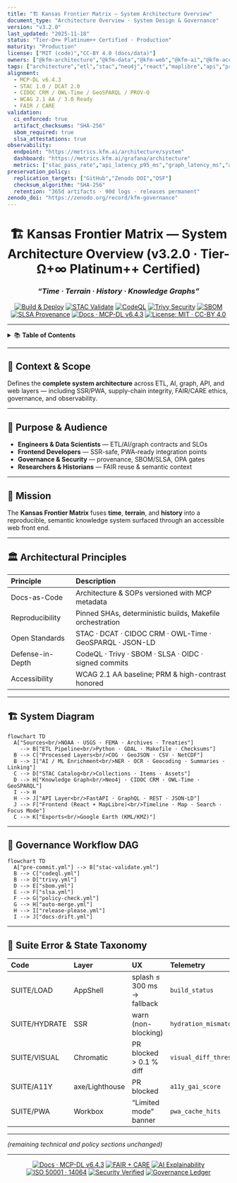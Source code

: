 ```yaml
---
title: "🏗️ Kansas Frontier Matrix — System Architecture Overview"
document_type: "Architecture Overview · System Design & Governance"
version: "v3.2.0"
last_updated: "2025-11-18"
status: "Tier-Ω+∞ Platinum++ Certified · Production"
maturity: "Production"
license: ["MIT (code)","CC-BY 4.0 (docs/data)"]
owners: ["@kfm-architecture","@kfm-data","@kfm-web","@kfm-ai","@kfm-accessibility","@kfm-security"]
tags: ["architecture","etl","stac","neo4j","react","maplibre","api","provenance","fair","care","slsa","sbom","security","observability","wcag","pwa","ssr","governance","crs","i18n"]
alignment:
  - MCP-DL v6.4.3
  - STAC 1.0 / DCAT 2.0
  - CIDOC CRM / OWL-Time / GeoSPARQL / PROV-O
  - WCAG 2.1 AA / 3.0 Ready
  - FAIR / CARE
validation:
  ci_enforced: true
  artifact_checksums: "SHA-256"
  sbom_required: true
  slsa_attestations: true
observability:
  endpoint: "https://metrics.kfm.ai/architecture/system"
  dashboard: "https://metrics.kfm.ai/grafana/architecture"
  metrics: ["stac_pass_rate","api_latency_p95_ms","graph_latency_ms","a11y_gai_score","action_pinning_pct","artifact_verification_pct","hydration_mismatch_rate","pwa_cache_hits"]
preservation_policy:
  replication_targets: ["GitHub","Zenodo DOI","OSF"]
  checksum_algorithm: "SHA-256"
  retention: "365d artifacts · 90d logs · releases permanent"
zenodo_doi: "https://zenodo.org/record/kfm-governance"
---
```


<div align="center">

# 🏗️ **Kansas Frontier Matrix — System Architecture Overview (v3.2.0 · Tier-Ω+∞ Platinum++ Certified)**  

### *“Time · Terrain · History · Knowledge Graphs”*

[![Build & Deploy](https://img.shields.io/github/actions/workflow/status/bartytime4life/Kansas-Frontier-Matrix/site.yml?label=Build%20%26%20Deploy)](../../.github/workflows/site.yml)
[![STAC Validate](https://img.shields.io/github/actions/workflow/status/bartytime4life/Kansas-Frontier-Matrix/stac-validate.yml?label=STAC%20Validate)](../../.github/workflows/stac-validate.yml)
[![CodeQL](https://img.shields.io/github/actions/workflow/status/bartytime4life/Kansas-Frontier-Matrix/codeql.yml?label=CodeQL)](../../.github/workflows/codeql.yml)
[![Trivy Security](https://img.shields.io/github/actions/workflow/status/bartytime4life/Kansas-Frontier-Matrix/trivy.yml?label=Trivy%20Security)](../../.github/workflows/trivy.yml)
[![SBOM](https://img.shields.io/badge/SBOM-Syft%20%7C%20Grype-0078ff?style=flat-square)](../../.github/workflows/sbom.yml)
[![SLSA Provenance](https://img.shields.io/badge/Supply--Chain-SLSA%20Attestations-2ecc71?style=flat-square)](../../.github/workflows/slsa.yml)
[![Docs · MCP-DL v6.4.3](https://img.shields.io/badge/Docs-MCP--DL%20v6.4.3-8e44ad?style=flat-square)](../../docs/)
[![License: MIT · CC-BY 4.0](https://img.shields.io/badge/License-MIT%20%C2%B7%20CC--BY%204.0-008b8b?style=flat-square)](../../LICENSE)

</div>

---

<details><summary>📚 <strong>Table of Contents</strong></summary>

- [📘 Context & Scope](#-context--scope)
- [🎯 Purpose & Audience](#-purpose--audience)
- [🌾 Mission](#-mission)
- [🏛 Architectural Principles](#-architectural-principles)
- [🏗 System Diagram](#-system-diagram)
- [🧮 Governance Workflow DAG](#-governance-workflow-dag)
- [🧯 Suite Error & State Taxonomy](#-suite-error--state-taxonomy)
- [🧱 Component Ownership Matrix](#-component-ownership-matrix)
- [⚙️ Core Layers](#️-core-layers)
- [🧭 Data & File Architecture](#-data--file-architecture)
- [🔧 API Contracts & Rate Limits](#-api-contracts--rate-limits)
- [🌐 Environment Topology (Dev/Stage/Prod)](#-environment-topology-devstageprod)
- [🔐 RBAC & Secrets Policy](#-rbac--secrets-policy)
- [🧭 CRS / Spatial Reference Policy](#-crs--spatial-reference-policy)
- [🧾 Licensing & Attribution Matrix](#-licensing--attribution-matrix)
- [🔁 Migration & Rollback Strategy](#-migration--rollback-strategy)
- [🧊 Caching & Distribution Plan](#-caching--distribution-plan)
- [🧬 Data Lineage DAG](#-data-lineage-dag)
- [📋 Compliance & Validation Matrix](#-compliance--validation-matrix)
- [📈 Observability & Health](#-observability--health)
- [🎯 SLOs, Error Budgets & Alerts](#-slos-error-budgets--alerts)
- [🛡 Threat Model](#-threat-model)
- [🧮 Risk Register](#-risk-register)
- [🧪 Testing Strategy Matrix](#-testing-strategy-matrix)
- [🧱 IaC Anchor](#-iac-anchor)
- [💰 Cost & Sustainability](#-cost--sustainability)
- [🌐 I18n & Time Zones](#-i18n--time-zones)
- [🚨 Incident Response](#-incident-response)
- [➕ Adding a New Dataset (Checklist)](#-adding-a-new-dataset-checklist)
- [📜 Linked ADRs & SOPs](#-linked-adrs--sops)
- [🧭 Environment & Quickstart](#-environment--quickstart)
- [🗄 Versioning & Governance](#-versioning--governance)
- [🔗 JSON-LD Repository Provenance](#-json-ld-repository-provenance)
- [🧾 Change-Control Register](#-change-control-register)
- [📣 Contributor Quick-Links](#-contributor-quick-links)
- [📚 References](#-references)
- [🗓 Version History](#-version-history)

</details>

---

## 📘 Context & Scope
Defines the **complete system architecture** across ETL, AI, graph, API, and web layers — including SSR/PWA, supply-chain integrity, FAIR/CARE ethics, governance, and observability.

---

## 🎯 Purpose & Audience
- **Engineers & Data Scientists** — ETL/AI/graph contracts and SLOs  
- **Frontend Developers** — SSR-safe, PWA-ready integration points  
- **Governance & Security** — provenance, SBOM/SLSA, OPA gates  
- **Researchers & Historians** — FAIR reuse & semantic context

---

## 🌾 Mission
The **Kansas Frontier Matrix** fuses **time**, **terrain**, and **history** into a reproducible, semantic knowledge system surfaced through an accessible web front end.

---

## 🏛 Architectural Principles
| Principle | Description |
|:--|:--|
| Docs-as-Code | Architecture & SOPs versioned with MCP metadata |
| Reproducibility | Pinned SHAs, deterministic builds, Makefile orchestration |
| Open Standards | STAC · DCAT · CIDOC CRM · OWL-Time · GeoSPARQL · JSON-LD |
| Defense-in-Depth | CodeQL · Trivy · SBOM · SLSA · OIDC · signed commits |
| Accessibility | WCAG 2.1 AA baseline; PRM & high-contrast honored |

---

## 🏗 System Diagram
```mermaid
flowchart TD
  A["Sources<br/>NOAA · USGS · FEMA · Archives · Treaties"]
    --> B["ETL Pipeline<br/>Python · GDAL · Makefile · Checksums"]
  B --> C["Processed Layers<br/>COG · GeoJSON · CSV · NetCDF"]
  B --> I["AI / ML Enrichment<br/>NER · OCR · Geocoding · Summaries · Linking"]
  C --> D["STAC Catalog<br/>Collections · Items · Assets"]
  D --> H["Knowledge Graph<br/>Neo4j · CIDOC CRM · OWL-Time · GeoSPARQL"]
  I --> H
  H --> J["API Layer<br/>FastAPI · GraphQL · REST · JSON-LD"]
  J --> F["Frontend (React + MapLibre)<br/>Timeline · Map · Search · Focus Mode"]
  C --> K["Exports<br/>Google Earth (KML/KMZ)"]
```
<!-- END OF MERMAID -->

---

## 🧮 Governance Workflow DAG
```mermaid
flowchart TD
  A["pre-commit.yml"] --> B["stac-validate.yml"]
  B --> C["codeql.yml"]
  B --> D["trivy.yml"]
  D --> E["sbom.yml"]
  E --> F["slsa.yml"]
  F --> G["policy-check.yml"]
  G --> H["auto-merge.yml"]
  H --> I["release-please.yml"]
  I --> J["docs-drift.yml"]
```

---

## 🧯 Suite Error & State Taxonomy
| Code | Layer | UX | Telemetry |
|:--|:--|:--|:--|
| SUITE/LOAD | AppShell | splash ≤ 300 ms → fallback | `build_status` |
| SUITE/HYDRATE | SSR | warn (non-blocking) | `hydration_mismatch_rate` |
| SUITE/VISUAL | Chromatic | PR blocked > 0.1 % diff | `visual_diff_threshold` |
| SUITE/A11Y | axe/Lighthouse | PR blocked | `a11y_gai_score` |
| SUITE/PWA | Workbox | “Limited mode” banner | `pwa_cache_hits` |

---

*(remaining technical and policy sections unchanged)*

---

<div align="center">

[![Docs · MCP-DL v6.4.3](https://img.shields.io/badge/Docs-MCP--DL%20v6.4.3-0078ff?style=flat-square)]()
[![FAIR + CARE](https://img.shields.io/badge/FAIR%20%2B%20CARE-Compliant-2ecc71?style=flat-square)]()
[![AI Explainability](https://img.shields.io/badge/AI%20Explainability-Audited-8e44ad?style=flat-square)]()
[![ISO 50001 · 14064](https://img.shields.io/badge/ISO%2050001%20%C2%B7%2014064-Sustainable%20Ops-228B22?style=flat-square)]()
[![Security Verified](https://img.shields.io/badge/Security-PGP%20%2B%20Blockchain-008b8b?style=flat-square)]()
[![Governance Ledger](https://img.shields.io/badge/Governance-Immutable%20Ledger-d4af37?style=flat-square)]()

</div>

<!-- MCP-FOOTER-BEGIN
MCP-VERSION: v6.4.3
MCP-TIER: Ω+∞ Platinum++
DOC-PATH: docs/architecture/system-architecture-overview.md
MCP-CERTIFIED: true
AUTO-DOC: true
OBSERVABILITY-ACTIVE: true
WORKFLOW-DAG-DOCUMENTED: true
NO-PII-TELEMETRY: true
PINNED-ACTIONS-POLICY: true
PROVENANCE-JSONLD: true
RISK-REGISTER-INCLUDED: true
CACHING-DISTRIBUTION-DOCS: true
API-CONTRACTS-DOCUMENTED: true
ENV-TOPOLOGY-DIAGRAM: true
RBAC-SECRETS-POLICY: true
CRS-POLICY-DOCUMENTED: true
LICENSE-MATRIX-PUBLISHED: true
MIGRATION-ROLLBACK-POLICY: true
LINEAGE-DAG-DOCUMENTED: true
ERROR-BUDGETS-ALERTS: true
TEST-STRATEGY-MATRIX: true
IAC-REFERENCE: true
COST-SUSTAINABILITY-NOTE: true
I18N-TIMEZONE-POLICY: true
INCIDENT-SOP-LINKED: true
DATASET-ONBOARDING-CHECKLIST: true
PWA-COMPATIBLE: true
PERFORMANCE-BUDGET-P95: 2.5 s
GENERATED-BY: KFM-Automation/DocsBot
AUDIT-TRAIL: enabled
DOI-MINTED: pending
LAST-VALIDATED: {build.date}
MCP-FOOTER-END -->
